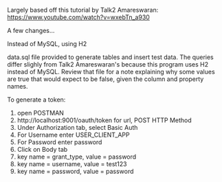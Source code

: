 Largely based off this tutorial by Talk2 Amareswaran: https://www.youtube.com/watch?v=wxebTn_a930

A few changes...

Instead of MySQL, using H2

data.sql file provided to generate tables and insert test data. The queries differ slighly from Talk2 Amareswaran's because this program uses H2 instead of MySQL. Review that file for a note explaining why some values are true that would expect to be false, given the column and property names.

To generate a token:
1. open POSTMAN
2. http://localhost:9001/oauth/token for url, POST HTTP Method
3. Under Authorization tab, select Basic Auth
4. For Username enter USER_CLIENT_APP
5. For Password enter password
6. Click on Body tab
7. key name = grant_type, value = password
8. key name = username, value = test123
9. key name = password, value = password